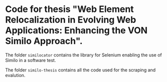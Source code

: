 # Code for thesis "Web Element Relocalization in Evolving Web Applications: Enhancing the VON Similo Approach".

The folder `similocator` contains the library for Selenium enabling the use of Similo in a software test.

The folder `similo-thesis` contains all the code used for the scraping and evalution. 
